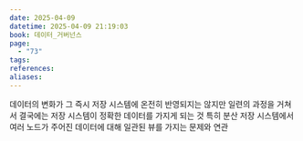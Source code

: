 ```yaml
---
date: 2025-04-09
datetime: 2025-04-09 21:19:03
book: 데이터_거버넌스
page:
  - "73"
tags: 
references: 
aliases:
---
```

데이터의 변화가 그 즉시 저장 시스템에 온전히 반영되지는 않지만
일련의 과정을 거쳐서 결국에는 저장 시스템이 정확한 데이터를 가지게 되는 것
특히 분산 저장 시스템에서 여러 노드가 주어진 데이터에 대해 일관된 뷰를 가지는 문제와 연관